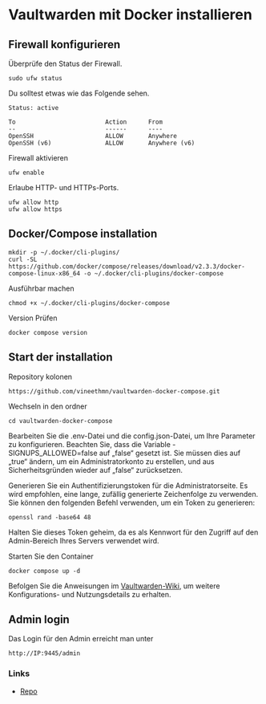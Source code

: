 # Vaultwarden mit Docker installieren

## Firewall konfigurieren
Überprüfe den Status der Firewall.

```
sudo ufw status
```

Du solltest etwas wie das Folgende sehen.
```
Status: active

To                         Action      From
--                         ------      ----
OpenSSH                    ALLOW       Anywhere
OpenSSH (v6)               ALLOW       Anywhere (v6)
```

Firewall aktivieren
```
ufw enable
```

Erlaube HTTP- und HTTPs-Ports.

```
ufw allow http
ufw allow https
```


## Docker/Compose installation
```
mkdir -p ~/.docker/cli-plugins/
curl -SL https://github.com/docker/compose/releases/download/v2.3.3/docker-compose-linux-x86_64 -o ~/.docker/cli-plugins/docker-compose
```

Ausführbar machen

```
chmod +x ~/.docker/cli-plugins/docker-compose
```

Version Prüfen

```
docker compose version
```

## Start der installation

Repository kolonen

```
https://github.com/vineethmn/vaultwarden-docker-compose.git
```

Wechseln in den ordner

```
cd vaultwarden-docker-compose
```
Bearbeiten Sie die .env-Datei und die config.json-Datei, um Ihre Parameter zu konfigurieren. Beachten Sie, dass die Variable - SIGNUPS_ALLOWED=false auf „false“ gesetzt ist. Sie müssen dies auf „true“ ändern, um ein Administratorkonto zu erstellen, und aus Sicherheitsgründen wieder auf „false“ zurücksetzen.

Generieren Sie ein Authentifizierungstoken für die Administratorseite. Es wird empfohlen, eine lange, zufällig generierte Zeichenfolge zu verwenden. Sie können den folgenden Befehl verwenden, um ein Token zu generieren:

```
openssl rand -base64 48
```

Halten Sie dieses Token geheim, da es als Kennwort für den Zugriff auf den Admin-Bereich Ihres Servers verwendet wird.

Starten Sie den Container

```
docker compose up -d
```

Befolgen Sie die Anweisungen im [Vaultwarden-Wiki](https://github.com/dani-garcia/vaultwarden/wiki), um weitere Konfigurations- und Nutzungsdetails zu erhalten.

## Admin login

Das Login für den Admin erreicht man unter

```
http://IP:9445/admin
```


### Links
+ [Repo](https://github.com/vineethmn/vaultwarden-docker-compose/tree/main)
